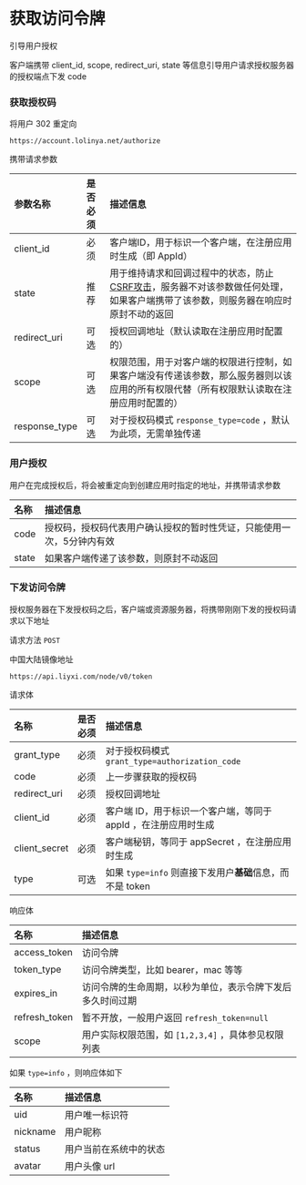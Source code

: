 # 获取访问令牌

引导用户授权

客户端携带 client_id, scope, redirect_uri, state 等信息引导用户请求授权服务器的授权端点下发 code

### 获取授权码

将用户 302 重定向

```
https://account.lolinya.net/authorize
```

携带请求参数

| 参数名称      | 是否必须 | 描述信息                                                     |
| :------------ | :------- | :----------------------------------------------------------- |
| client_id     | 必须     | 客户端ID，用于标识一个客户端，在注册应用时生成（即 AppId）   |
| state         | 推荐     | 用于维持请求和回调过程中的状态，防止[CSRF攻击](https://zh.wikipedia.org/wiki/跨站请求伪造)，服务器不对该参数做任何处理，如果客户端携带了该参数，则服务器在响应时原封不动的返回 |
| redirect_uri  | 可选     | 授权回调地址（默认读取在注册应用时配置的）                   |
| scope         | 可选     | 权限范围，用于对客户端的权限进行控制，如果客户端没有传递该参数，那么服务器则以该应用的所有权限代替（所有权限默认读取在注册应用时配置的） |
| response_type | 可选     | 对于授权码模式 `response_type=code` ，默认为此项，无需单独传递 |

### 用户授权

用户在完成授权后，将会被重定向到创建应用时指定的地址，并携带请求参数

| 名称  | 描述信息                                                              |
| :---- | :-------------------------------------------------------------------- |
| code  | 授权码，授权码代表用户确认授权的暂时性凭证，只能使用一次，5分钟内有效 |
| state | 如果客户端传递了该参数，则原封不动返回                                |

### 下发访问令牌

授权服务器在下发授权码之后，客户端或资源服务器，将携带刚刚下发的授权码请求以下地址

请求方法 `POST`

中国大陆镜像地址

```
https://api.liyxi.com/node/v0/token
```

请求体

| 名称          | 是否必须 | 描述信息                                                       |
| :------------ | :------- | :------------------------------------------------------------- |
| grant_type    | 必须     | 对于授权码模式 `grant_type=authorization_code`                 |
| code          | 必须     | 上一步骤获取的授权码                                           |
| redirect_uri  | 必须     | 授权回调地址                                                   |
| client_id     | 必须     | 客户端 ID，用于标识一个客户端，等同于 appId ，在注册应用时生成 |
| client_secret | 必须     | 客户端秘钥，等同于 appSecret ，在注册应用时生成                |
| type          | 可选     | 如果 `type=info` 则直接下发用户**基础**信息，而不是 token      |

响应体

| 名称          | 描述信息                                                   |
| :------------ | :--------------------------------------------------------- |
| access_token  | 访问令牌                                                   |
| token_type    | 访问令牌类型，比如 bearer，mac 等等                        |
| expires_in    | 访问令牌的生命周期，以秒为单位，表示令牌下发后多久时间过期 |
| refresh_token | 暂不开放，一般用户返回 `refresh_token=null`                |
| scope         | 用户实际权限范围，如 `[1,2,3,4]` ，具体参见权限列表        |

如果 `type=info` ，则响应体如下

| 名称     | 描述信息               |
| :------- | :--------------------- |
| uid      | 用户唯一标识符         |
| nickname | 用户昵称               |
| status   | 用户当前在系统中的状态 |
| avatar   | 用户头像 url           |
